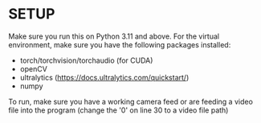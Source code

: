 # SETUP

Make sure you run this on Python 3.11 and above. For the virtual environment, make sure you have the following packages installed:
- torch/torchvision/torchaudio (for CUDA)
- openCV
- ultralytics (https://docs.ultralytics.com/quickstart/)
- numpy

To run, make sure you have a working camera feed or are feeding a video file into the program (change the '0' on line 30 to a video file path)
